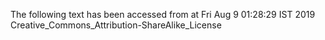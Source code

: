 The following text has been accessed from at Fri Aug 9 01:28:29 IST 2019
Creative_Commons_Attribution-ShareAlike_License

